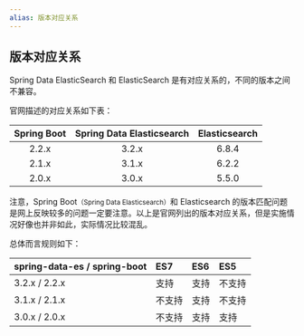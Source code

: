 ```yaml
---
alias: 版本对应关系
---
```


## 版本对应关系

Spring Data ElasticSearch 和 ElasticSearch 是有对应关系的，不同的版本之间不兼容。

官网描述的对应关系如下表：

| Spring Boot | Spring Data Elasticsearch | Elasticsearch |
| :-: | :-: | :-: |
| 2.2.x | 3.2.x | 6.8.4 | 
| 2.1.x | 3.1.x | 6.2.2 | 
| 2.0.x | 3.0.x | 5.5.0 | 

注意，Spring Boot<small>（Spring Data Elasticsearch）</small>和 Elasticsearch 的版本匹配问题是网上反映较多的问题一定要注意。以上是官网列出的版本对应关系，但是实施情况好像也并非如此，实际情况比较混乱。

总体而言规则如下：

| spring-data-es / spring-boot | ES7 | ES6 | ES5 |
| :- | :- | :- | :- |
| 3.2.x / 2.2.x | 支持 | 支持 | 不支持 |
| 3.1.x / 2.1.x | 不支持 | 支持 | 不支持 |
| 3.0.x / 2.0.x | 不支持 | 支持 | 支持 |


